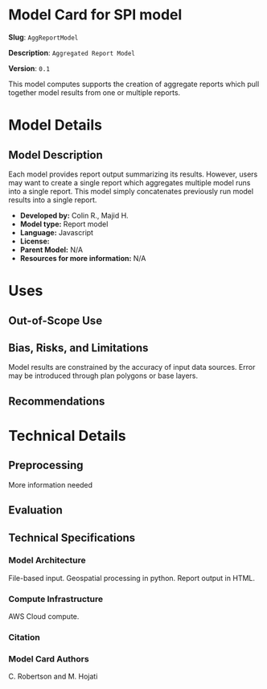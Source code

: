 # Model Card for SPI model

**Slug**: `AggReportModel`

**Description**: `Aggregated Report Model`

**Version**: `0.1`


[//]: # (Provide a quick summary of what the model is/does. [Optional])
This model computes supports the creation of aggregate reports which pull together model results from one or multiple reports. 

# Model Details

## Model Description

[//]: # (Provide a longer summary of what this model is/does.)
Each model provides report output summarizing its results. However, users may want to create a single report which aggregates multiple model runs into a single report. This model simply concatenates previously run model results into a single report.

- **Developed by:** Colin R., Majid H.
- **Model type:** Report model
- **Language:** Javascript
- **License:** 
- **Parent Model:** N/A
- **Resources for more information:** N/A



# Uses

[//]: # (Address questions around how the model is intended to be used, including the foreseeable users of the model and those affected by the model.)


 

## Out-of-Scope Use

[//]: # (This section addresses misuse, malicious use, and uses that the model will not work well for. If the user enters content, print that. If not, but they enter a task in the list, use that. )



## Bias, Risks, and Limitations

[//]: # (This section is meant to convey both technical and sociotechnical limitations)

Model results are constrained by the accuracy of input data sources. Error may be introduced through plan polygons or base layers.


## Recommendations

[//]: # (This section is meant to convey recommendations with respect to the bias, risk, and technical limitations.)


# Technical Details


## Preprocessing

More information needed


 
## Evaluation

[//]: # (This section describes the evaluation protocols and provides the results.)


## Technical Specifications

### Model Architecture

File-based input. Geospatial processing in python. Report output in HTML.

### Compute Infrastructure

AWS Cloud compute.


### Citation

[//]: # (If there is a paper or blog post introducing the model, the APA and Bibtex information for that should go in this section.)

### Model Card Authors
C. Robertson and M. Hojati

[//]: # (This section provides another layer of transparency and accountability. Whose views is this model card representing? How many voices were included in its construction? Etc.) 

